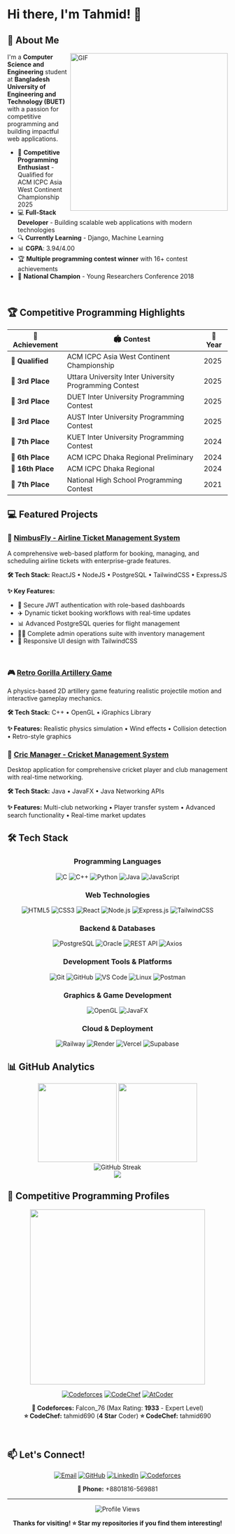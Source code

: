 # Hi there, I'm Tahmid! 👋


## 🚀 About Me

<img align="right" alt="GIF" src="https://user-images.githubusercontent.com/74038190/229223263-cf2e4b07-2615-4f87-9c38-e37600f8381a.gif" width="360px"/>

I'm a **Computer Science and Engineering** student at **Bangladesh University of Engineering and Technology (BUET)** with a passion for competitive programming and building impactful web applications.

- 🎯 **Competitive Programming Enthusiast** - Qualified for ACM ICPC Asia West Continent Championship 2025
- 💻 **Full-Stack Developer** - Building scalable web applications with modern technologies
- 🔍 **Currently Learning** - Django, Machine Learning
- 📊 **CGPA**: 3.94/4.00
- 🏆 **Multiple programming contest winner** with 16+ contest achievements
- 🌟 **National Champion** - Young Researchers Conference 2018

<br clear="both" />

## 🏆 Competitive Programming Highlights

<div align="center">


| 🏅 Achievement | 🏟️ Contest | 📅 Year |
|-------------|---------|------|
| 🥇 **Qualified** | ACM ICPC Asia West Continent Championship | 2025 |
| 🥉 **3rd Place** | Uttara University Inter University Programming Contest | 2025 |
| 🥉 **3rd Place** | DUET Inter University Programming Contest | 2025 |
| 🥉 **3rd Place** | AUST Inter University Programming Contest | 2025 |
| 🏅 **7th Place** | KUET Inter University Programming Contest | 2024 |
| 🏅 **6th Place** | ACM ICPC Dhaka Regional Preliminary | 2024 |
| 🏅 **16th Place** | ACM ICPC Dhaka Regional | 2024 |
| 🏅 **7th Place** | National High School Programming Contest | 2021 |


</div>

## 💻 Featured Projects


### 🛫 [NimbusFly - Airline Ticket Management System](https://github.com/Tahmid690/NimbusFly)


A comprehensive web-based platform for booking, managing, and scheduling airline tickets with enterprise-grade features.

**🛠️ Tech Stack:** ReactJS • NodeJS • PostgreSQL • TailwindCSS • ExpressJS

**✨ Key Features:**
- 🔐 Secure JWT authentication with role-based dashboards
- ✈️ Dynamic ticket booking workflows with real-time updates
- 📊 Advanced PostgreSQL queries for flight management
- 👨‍💼 Complete admin operations suite with inventory management
- 🎨 Responsive UI design with TailwindCSS

<br clear="both" />

### 🎮 [Retro Gorilla Artillery Game](https://github.com/Tahmid690/artillery-game)

A physics-based 2D artillery game featuring realistic projectile motion and interactive gameplay mechanics.

**🛠️ Tech Stack:** C++ • OpenGL • iGraphics Library

**✨ Features:** Realistic physics simulation • Wind effects • Collision detection • Retro-style graphics

### 🏏 [Cric Manager - Cricket Management System](https://github.com/Tahmid690/cric-manager)

Desktop application for comprehensive cricket player and club management with real-time networking.

**🛠️ Tech Stack:** Java • JavaFX • Java Networking APIs

**✨ Features:** Multi-club networking • Player transfer system • Advanced search functionality • Real-time market updates

## 🛠️ Tech Stack

<div align="center">

### Programming Languages
![C](https://img.shields.io/badge/C-00599C?style=for-the-badge&logo=c&logoColor=white)
![C++](https://img.shields.io/badge/C++-00599C?style=for-the-badge&logo=c%2B%2B&logoColor=white)
![Python](https://img.shields.io/badge/Python-3776AB?style=for-the-badge&logo=python&logoColor=white)
![Java](https://img.shields.io/badge/Java-ED8B00?style=for-the-badge&logo=java&logoColor=white)
![JavaScript](https://img.shields.io/badge/JavaScript-F7DF1E?style=for-the-badge&logo=javascript&logoColor=black)

### Web Technologies
![HTML5](https://img.shields.io/badge/HTML5-E34F26?style=for-the-badge&logo=html5&logoColor=white)
![CSS3](https://img.shields.io/badge/CSS3-1572B6?style=for-the-badge&logo=css3&logoColor=white)
![React](https://img.shields.io/badge/React-20232A?style=for-the-badge&logo=react&logoColor=61DAFB)
![Node.js](https://img.shields.io/badge/Node.js-43853D?style=for-the-badge&logo=node.js&logoColor=white)
![Express.js](https://img.shields.io/badge/Express.js-404D59?style=for-the-badge)
![TailwindCSS](https://img.shields.io/badge/Tailwind_CSS-38B2AC?style=for-the-badge&logo=tailwind-css&logoColor=white)

### Backend & Databases
![PostgreSQL](https://img.shields.io/badge/PostgreSQL-316192?style=for-the-badge&logo=postgresql&logoColor=white)
![Oracle](https://img.shields.io/badge/Oracle-F80000?style=for-the-badge&logo=oracle&logoColor=white)
![REST API](https://img.shields.io/badge/REST_API-02569B?style=for-the-badge&logo=rest&logoColor=white)
![Axios](https://img.shields.io/badge/Axios-5A29E4?style=for-the-badge&logo=axios&logoColor=white)

### Development Tools & Platforms
![Git](https://img.shields.io/badge/GIT-E44C30?style=for-the-badge&logo=git&logoColor=white)
![GitHub](https://img.shields.io/badge/GitHub-100000?style=for-the-badge&logo=github&logoColor=white)
![VS Code](https://img.shields.io/badge/Visual_Studio_Code-0078D4?style=for-the-badge&logo=visual%20studio%20code&logoColor=white)
![Linux](https://img.shields.io/badge/Linux-FCC624?style=for-the-badge&logo=linux&logoColor=black)
![Postman](https://img.shields.io/badge/Postman-FF6C37?style=for-the-badge&logo=postman&logoColor=white)

### Graphics & Game Development
![OpenGL](https://img.shields.io/badge/OpenGL-FFFFFF?style=for-the-badge&logo=opengl)
![JavaFX](https://img.shields.io/badge/JavaFX-ED8B00?style=for-the-badge&logo=java&logoColor=white)

### Cloud & Deployment
![Railway](https://img.shields.io/badge/Railway-131415?style=for-the-badge&logo=railway&logoColor=white)
![Render](https://img.shields.io/badge/Render-46E3B7?style=for-the-badge&logo=render&logoColor=white)
![Vercel](https://img.shields.io/badge/Vercel-000000?style=for-the-badge&logo=vercel&logoColor=white)
![Supabase](https://img.shields.io/badge/Supabase-181818?style=for-the-badge&logo=supabase&logoColor=white)


</div>

## 📊 GitHub Analytics


<div align="center">
  
  <img height="180em" src="https://github-readme-stats.vercel.app/api?username=Tahmid690&show_icons=true&theme=tokyonight&include_all_commits=true&count_private=true&border_radius=10"/>
  <img height="180em" src="https://github-readme-stats.vercel.app/api/top-langs/?username=Tahmid690&layout=compact&langs_count=8&theme=tokyonight&border_radius=10"/>
  
</div>

<div align="center">
  
  <img src="https://github-readme-streak-stats.herokuapp.com/?user=Tahmid690&theme=tokyonight&border_radius=10" alt="GitHub Streak" />
  
</div>

<div align="center">
  
  <img src="https://github-readme-activity-graph.vercel.app/graph?username=Tahmid690&theme=tokyo-night&bg_color=1a1b27&color=58a6ff&line=58a6ff&point=58a6ff&area=true&hide_border=false&border_radius=10" />
  
</div>

## 🎯 Competitive Programming Profiles

<div align="center">

<img src="https://user-images.githubusercontent.com/74038190/212284158-e840e285-664b-44d7-b79b-e264b5e54825.gif" width="400">

[![Codeforces](https://img.shields.io/badge/Codeforces-445f9d?style=for-the-badge&logo=Codeforces&logoColor=white)](https://codeforces.com/profile/Falcon_76)
[![CodeChef](https://img.shields.io/badge/CodeChef-%23964B00.svg?style=for-the-badge&logo=CodeChef&logoColor=white)](https://www.codechef.com/users/tahmid690)
[![AtCoder](https://img.shields.io/badge/AtCoder-000000?style=for-the-badge&logo=atcoder&logoColor=white)](https://atcoder.jp/users/Tahmid690)

**🏅 Codeforces:** Falcon_76 (Max Rating: **1933** - Expert Level)  
**⭐ CodeChef:** tahmid690 (**4 Star** Coder)
**⭐ CodeChef:** tahmid690 


</div>



<br clear="both" />




## 📫 Let's Connect!

<div align="center">


[![Email](https://img.shields.io/badge/Email-D14836?style=for-the-badge&logo=gmail&logoColor=white)](mailto:tahmidhossain690@gmail.com)
[![GitHub](https://img.shields.io/badge/GitHub-100000?style=for-the-badge&logo=github&logoColor=white)](https://github.com/Tahmid690)
[![LinkedIn](https://img.shields.io/badge/LinkedIn-0077B5?style=for-the-badge&logo=linkedin&logoColor=white)](https://www.linkedin.com/in/md-tahmid-hossain-a7a497282/)
[![Codeforces](https://img.shields.io/badge/Codeforces-445f9d?style=for-the-badge&logo=Codeforces&logoColor=white)](https://codeforces.com/profile/Falcon_76)

**📱 Phone:** +8801816-569881

</div>

---

<div align="center">
  
  
  ![Profile Views](https://komarev.com/ghpvc/?username=Tahmid690&color=58a6ff&style=for-the-badge&label=Profile+Views)
  
  **Thanks for visiting! ⭐ Star my repositories if you find them interesting!**
  
</div>
